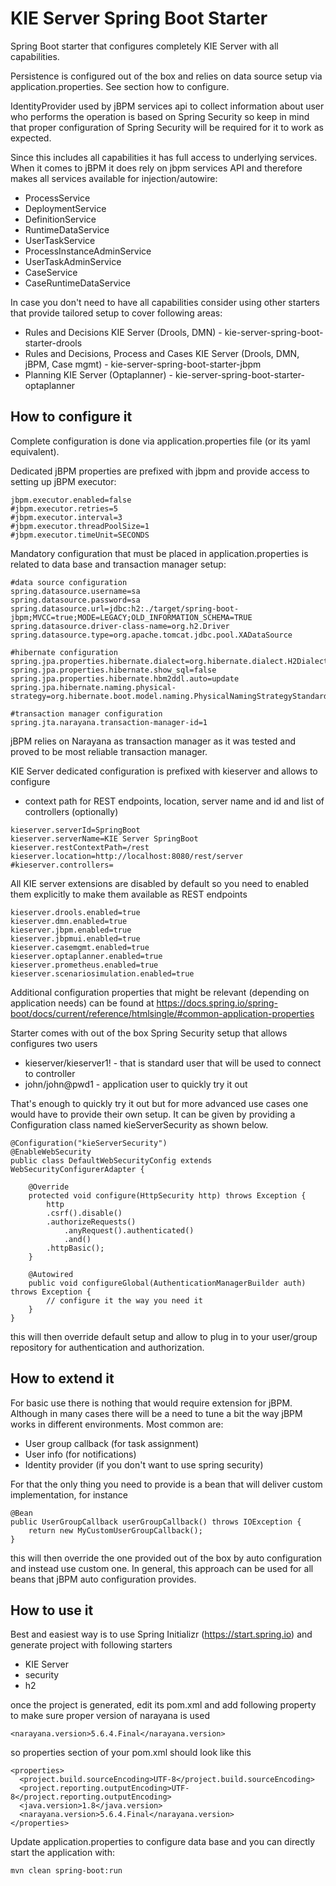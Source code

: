 KIE Server Spring Boot Starter
========================================
Spring Boot starter that configures completely KIE Server with all capabilities. 

Persistence is configured out of the box and relies on data source setup via application.properties. See section how to configure.

IdentityProvider used by jBPM services api to collect information about user who performs the operation is based on Spring Security
so keep in mind that proper configuration of Spring Security will be required for it to work as expected.

Since this includes all capabilities it has full access to underlying services. When it comes to jBPM it does rely on jbpm services API and therefore makes all services available for injection/autowire:

- ProcessService
- DeploymentService
- DefinitionService
- RuntimeDataService
- UserTaskService
- ProcessInstanceAdminService
- UserTaskAdminService
- CaseService
- CaseRuntimeDataService

In case you don't need to have all capabilities consider using other starters that provide tailored setup to cover following areas:

- Rules and Decisions KIE Server (Drools, DMN) - kie-server-spring-boot-starter-drools
- Rules and Decisions, Process and Cases KIE Server (Drools, DMN, jBPM, Case mgmt) - kie-server-spring-boot-starter-jbpm
- Planning KIE Server (Optaplanner) - kie-server-spring-boot-starter-optaplanner

How to configure it
------------------------------

Complete configuration is done via application.properties file (or its yaml equivalent).

Dedicated jBPM properties are prefixed with jbpm and provide access to setting up jBPM executor:

```
jbpm.executor.enabled=false
#jbpm.executor.retries=5
#jbpm.executor.interval=3
#jbpm.executor.threadPoolSize=1
#jbpm.executor.timeUnit=SECONDS
```

Mandatory configuration that must be placed in application.properties is related to data base and transaction manager setup:

```
#data source configuration
spring.datasource.username=sa
spring.datasource.password=sa
spring.datasource.url=jdbc:h2:./target/spring-boot-jbpm;MVCC=true;MODE=LEGACY;OLD_INFORMATION_SCHEMA=TRUE
spring.datasource.driver-class-name=org.h2.Driver
spring.datasource.type=org.apache.tomcat.jdbc.pool.XADataSource

#hibernate configuration
spring.jpa.properties.hibernate.dialect=org.hibernate.dialect.H2Dialect
spring.jpa.properties.hibernate.show_sql=false
spring.jpa.properties.hibernate.hbm2ddl.auto=update
spring.jpa.hibernate.naming.physical-strategy=org.hibernate.boot.model.naming.PhysicalNamingStrategyStandardImpl

#transaction manager configuration
spring.jta.narayana.transaction-manager-id=1

```

jBPM relies on Narayana as transaction manager as it was tested and proved to be most reliable transaction manager.


KIE Server dedicated configuration is prefixed with kieserver and allows to configure

- context path for REST endpoints, location, server name and id and list of controllers (optionally)

```
kieserver.serverId=SpringBoot
kieserver.serverName=KIE Server SpringBoot
kieserver.restContextPath=/rest
kieserver.location=http://localhost:8080/rest/server
#kieserver.controllers=
```

All KIE server extensions are disabled by default so you need to enabled them explicitly to make them available as REST endpoints

```
kieserver.drools.enabled=true
kieserver.dmn.enabled=true
kieserver.jbpm.enabled=true
kieserver.jbpmui.enabled=true
kieserver.casemgmt.enabled=true
kieserver.optaplanner.enabled=true
kieserver.prometheus.enabled=true
kieserver.scenariosimulation.enabled=true
```

Additional configuration properties that might be relevant (depending on application needs) can be found at https://docs.spring.io/spring-boot/docs/current/reference/htmlsingle/#common-application-properties


Starter comes with out of the box Spring Security setup that allows configures two users

- kieserver/kieserver1! - that is standard user that will be used to connect to controller
- john/john@pwd1 - application user to quickly try it out 

That's enough to quickly try it out but for more advanced use cases one would have to provide their own setup. It can be given by providing a Configuration class named kieServerSecurity as shown below.

```
@Configuration("kieServerSecurity")
@EnableWebSecurity
public class DefaultWebSecurityConfig extends WebSecurityConfigurerAdapter {

    @Override
    protected void configure(HttpSecurity http) throws Exception {
		http
        .csrf().disable()
        .authorizeRequests()
            .anyRequest().authenticated()
            .and()
        .httpBasic();
    }

    @Autowired
    public void configureGlobal(AuthenticationManagerBuilder auth) throws Exception {
        // configure it the way you need it        
    }
}
```

this will then override default setup and allow to plug in to your user/group repository for authentication and authorization.


How to extend it
------------------------------

For basic use there is nothing that would require extension for jBPM. Although in many cases there will be a need to tune a bit the way jBPM works in different environments. Most common are:

- User group callback (for task assignment)
- User info (for notifications)  
- Identity provider (if you don't want to use spring security)

For that the only thing you need to provide is a bean that will deliver custom implementation, for instance

```
@Bean
public UserGroupCallback userGroupCallback() throws IOException {
    return new MyCustomUserGroupCallback();
}
```

this will then override the one provided out of the box by auto configuration and instead use custom one. In general, this approach can be used for all beans that jBPM auto configuration provides.


How to use it
------------------------------

Best and easiest way is to use Spring Initializr (https://start.spring.io) and generate project with following starters

- KIE Server
- security
- h2

once the project is generated, edit its pom.xml and add following property to make sure proper version of narayana is used

```
<narayana.version>5.6.4.Final</narayana.version>
```

so properties section of your pom.xml should look like this

```
<properties>
  <project.build.sourceEncoding>UTF-8</project.build.sourceEncoding>
  <project.reporting.outputEncoding>UTF-8</project.reporting.outputEncoding>
  <java.version>1.8</java.version>
  <narayana.version>5.6.4.Final</narayana.version>
</properties>
```	

Update application.properties to configure data base and you can directly start the application with:

```
mvn clean spring-boot:run
```



